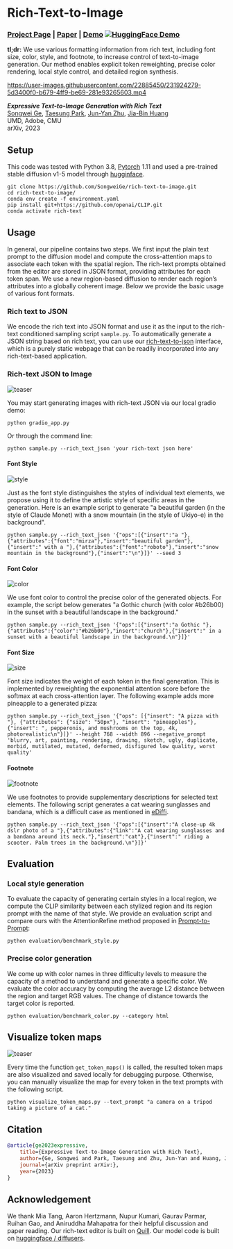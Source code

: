 # Rich-Text-to-Image

### [Project Page](https://rich-text-to-image.github.io/) | [Paper](https://arxiv.org/abs/2304.06720) | [Demo](https://github.com/SongweiGe/rich-text-to-image#rich-text-json-to-image) [![HuggingFace Demo](https://huggingface.co/datasets/huggingface/badges/raw/main/open-in-hf-spaces-md.svg)](https://huggingface.co/spaces/songweig/rich-text-to-image)



**tl;dr:** We use various formatting information from rich text, including font size, color, style, and footnote, to increase control of text-to-image generation. Our method enables explicit token reweighting, precise color rendering, local style control, and detailed region synthesis.


https://user-images.githubusercontent.com/22885450/231924279-5d3400f0-b679-4ff9-be69-281e93265603.mp4


***Expressive Text-to-Image Generation with Rich Text*** <br>
[Songwei Ge](https://songweige.github.io/), [Taesung Park](https://taesung.me/), [Jun-Yan Zhu](https://www.cs.cmu.edu/~junyanz/), [Jia-Bin Huang](https://jbhuang0604.github.io/)<br>
UMD, Adobe, CMU<br>
arXiv, 2023

## Setup

This code was tested with Python 3.8, [Pytorch](https://pytorch.org/) 1.11 and used a pre-trained stable diffusion v1-5 model through [hugginface](https://huggingface.co/runwayml/stable-diffusion-v1-5).
```
git clone https://github.com/SongweiGe/rich-text-to-image.git
cd rich-text-to-image/
conda env create -f environment.yaml
pip install git+https://github.com/openai/CLIP.git
conda activate rich-text
```
## Usage
In general, our pipeline contains two steps. We first input the plain text prompt to the diffusion model and compute the cross-attention maps to associate each token with the spatial region. The rich-text prompts obtained from the editor are stored in JSON format, providing attributes for each token span. We use a new region-based diffusion to render each region’s attributes into a globally coherent image. Below we provide the basic usage of various font formats.

### Rich text to JSON
We encode the rich text into JSON format and use it as the input to the rich-text conditioned sampling script `sample.py`. To automatically generate a JSON string based on rich text, you can use our [rich-text-to-json](https://rich-text-to-image.github.io/rich-text-to-json.html) interface, which is a purely static webpage that can be readily incorporated into any rich-text-based application.

### Rich-text JSON to Image
![teaser](assets/teaser.jpg)

You may start generating images with rich-text JSON via our local gradio demo:

```
python gradio_app.py
```
Or through the command line:
```
python sample.py --rich_text_json 'your rich-text json here'
```

#### Font Style

![style](assets/font.png)

Just as the font style distinguishes the styles of individual text elements, we propose using it to define the artistic style of specific areas in the generation. Here is an example script to generate "a beautiful garden (in the style of Claude Monet) with a snow mountain (in the style of Ukiyo-e) in the background".

```
python sample.py --rich_text_json '{"ops":[{"insert":"a "},{"attributes":{"font":"mirza"},"insert":"beautiful garden"},{"insert":" with a "},{"attributes":{"font":"roboto"},"insert":"snow mountain in the background"},{"insert":"\n"}]}' --seed 3
```


#### Font Color

![color](assets/color.png)

We use font color to control the precise color of the generated objects. For example, the script below generates "a Gothic church (with color #b26b00) in the sunset with a beautiful landscape in the background."

```
python sample.py --rich_text_json '{"ops":[{"insert":"a Gothic "},{"attributes":{"color":"#b26b00"},"insert":"church"},{"insert":" in a sunset with a beautiful landscape in the background.\n"}]}'
```

#### Font Size

![size](assets/size.png)

Font size indicates the weight of each token in the final generation. This is implemented by reweighting the exponential attention score before the softmax at each cross-attention layer. The following example adds more pineapple to a generated pizza:

```
python sample.py --rich_text_json '{"ops": [{"insert": "A pizza with "}, {"attributes": {"size": "50px"}, "insert": "pineapples"}, {"insert": ", pepperonis, and mushrooms on the top, 4k, photorealistic\n"}]}' --height 768 --width 896 --negative_prompt 'blurry, art, painting, rendering, drawing, sketch, ugly, duplicate, morbid, mutilated, mutated, deformed, disfigured low quality, worst quality'
```

#### Footnote

![footnote](assets/footnote.png)

We use footnotes to provide supplementary descriptions for selected text elements. The following script generates a cat wearing sunglasses and bandana, which is a difficult case as mentioned in [eDiffi](https://research.nvidia.com/labs/dir/eDiff-I/#comparison_stable_cat_scooter).

```
python sample.py --rich_text_json '{"ops":[{"insert":"A close-up 4k dslr photo of a "},{"attributes":{"link":"A cat wearing sunglasses and a bandana around its neck."},"insert":"cat"},{"insert":" riding a scooter. Palm trees in the background.\n"}]}'
```

## Evaluation

### Local style generation

To evaluate the capacity of generating certain styles in a local region, we compute the CLIP similarity between each stylized region and its region prompt with the name of that style. We provide an evaluation script and compare ours with the AttentionRefine method proposed in [Prompt-to-Prompt](https://github.com/google/prompt-to-prompt):
```
python evaluation/benchmark_style.py
```

### Precise color generation
We come up with color names in three difficulty levels to measure the capacity of a method to understand and generate a specific color. We evaluate the color accuracy by computing the average L2 distance between the region and target RGB values. The change of distance towards the target color is reported.
```
python evaluation/benchmark_color.py --category html
```


## Visualize token maps

![teaser](assets/token_mapes_seed0_postsoftmax.png)


Every time the function `get_token_maps()` is called, the resulted token maps are also visualized and saved locally for debugging purpose. Otherwise, you can manually visualize the map for every token in the text prompts with the following script.

```
python visualize_token_maps.py --text_prompt "a camera on a tripod taking a picture of a cat."
```

## Citation

``` bibtex
@article{ge2023expressive,
    title={Expressive Text-to-Image Generation with Rich Text},
    author={Ge, Songwei and Park, Taesung and Zhu, Jun-Yan and Huang, Jia-Bin},
    journal={arXiv preprint arXiv:},
    year={2023}
}
```

## Acknowledgement

We thank Mia Tang, Aaron Hertzmann, Nupur Kumari, Gaurav Parmar, Ruihan Gao, and Aniruddha Mahapatra for their helpful discussion and paper reading. Our rich-text editor is built on [Quill](https://quilljs.com/). Our model code is built on [huggingface / diffusers](https://github.com/huggingface/diffusers#readme).
